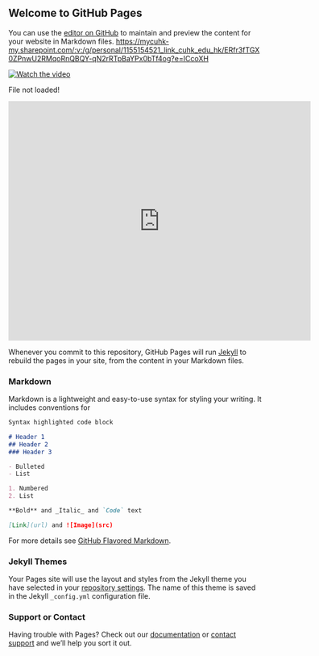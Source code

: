 ## Welcome to GitHub Pages

You can use the [editor on GitHub](https://github.com/AnthonySong98/Super-Mario-Bros-PPO/edit/main/docs/index.md) to maintain and preview the content for your website in Markdown files.
https://mycuhk-my.sharepoint.com/:v:/g/personal/1155154521_link_cuhk_edu_hk/ERfr3fTGX0ZPnwU2RMqoRnQBQY-qN2rRTpBaYPx0bTf4og?e=ICcoXH

[![Watch the video](https://i1.wp.com/img.bulevardionline.com//2020/09/super-mario-bros-scaled-1.jpg?resize=1024%2C541&ssl=1)](https://mycuhk-my.sharepoint.com/:v:/g/personal/1155154521_link_cuhk_edu_hk/ERfr3fTGX0ZPnwU2RMqoRnQBQY-qN2rRTpBaYPx0bTf4og?e=ICcoXH)

<object width="400" height="500" type="application/pdf" data="https://github.com/AnthonySong98/Super-Mario-Bros-PPO/raw/main/docs/Super_Mario_Bros_Game_Playing_with_Reinforcement_Learning.pdf?#zoom=85&scrollbar=0&toolbar=0&navpanes=0">
    <p>File not loaded!</p>
</object>

<embed src="https://github.com/AnthonySong98/Super-Mario-Bros-PPO/raw/main/docs/Super_Mario_Bros_Game_Playing_with_Reinforcement_Learning.pdf" width="600" height="475" 
 type="application/pdf">
 
Whenever you commit to this repository, GitHub Pages will run [Jekyll](https://jekyllrb.com/) to rebuild the pages in your site, from the content in your Markdown files.

### Markdown

Markdown is a lightweight and easy-to-use syntax for styling your writing. It includes conventions for

```markdown
Syntax highlighted code block

# Header 1
## Header 2
### Header 3

- Bulleted
- List

1. Numbered
2. List

**Bold** and _Italic_ and `Code` text

[Link](url) and ![Image](src)
```

For more details see [GitHub Flavored Markdown](https://guides.github.com/features/mastering-markdown/).

### Jekyll Themes

Your Pages site will use the layout and styles from the Jekyll theme you have selected in your [repository settings](https://github.com/AnthonySong98/Super-Mario-Bros-PPO/settings). The name of this theme is saved in the Jekyll `_config.yml` configuration file.

### Support or Contact

Having trouble with Pages? Check out our [documentation](https://docs.github.com/categories/github-pages-basics/) or [contact support](https://github.com/contact) and we’ll help you sort it out.

